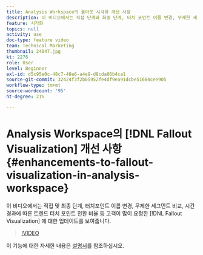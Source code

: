 ```yaml
---
title: Analysis Workspace의 폴아웃 시각화 개선 사항
description: 이 비디오에서는 직접 단계와 최종 단계, 터치 포인트 이름 변경, 무제한 세그먼트 비교, 시간 경과에 따른 트렌드 터치 포인트 전환 비율 등 고객이 많이 요청한 폴아웃 시각화에 대한 업데이트를 보여줍니다.
feature: 시각화
topics: null
activity: use
doc-type: feature video
team: Technical Marketing
thumbnail: 24047.jpg
kt: 2276
role: User
level: Beginner
exl-id: d5c95e0c-48c7-48e6-a4e9-d8cda06b4ca1
source-git-commit: 32424f3f2b05952fe4df9ea91dcbe51684cee905
workflow-type: tm+mt
source-wordcount: '95'
ht-degree: 21%

---
```


# Analysis Workspace의 [!DNL Fallout Visualization] 개선 사항 {#enhancements-to-fallout-visualization-in-analysis-workspace}

이 비디오에서는 직접 및 최종 단계, 터치포인트 이름 변경, 무제한 세그먼트 비교, 시간 경과에 따른 트렌드 터치 포인트 전환 비율 등 고객이 많이 요청한 [!DNL Fallout Visualization] 에 대한 업데이트를 보여줍니다.

>[!VIDEO](https://video.tv.adobe.com/v/24047/?quality=12)

이 기능에 대한 자세한 내용은 [설명서](https://marketing.adobe.com/resources/help/ko_KR/analytics/analysis-workspace/fallout_flow.html)를 참조하십시오.
